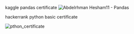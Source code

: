 kaggle pandas certificate
![Abdelrhman Hesham11 - Pandas](https://github.com/user-attachments/assets/1e53b938-3b7e-47b2-9895-d0d68e2524ff)



hackerrank python basic certificate

![pthon_certificate](https://github.com/user-attachments/assets/8ebc91db-88c6-467c-bbcc-1d3604510d68)
